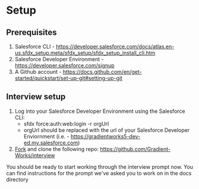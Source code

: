 # Setup

## Prerequisites
1. Salesforce CLI - https://developer.salesforce.com/docs/atlas.en-us.sfdx_setup.meta/sfdx_setup/sfdx_setup_install_cli.htm 
2. Salesforce Developer Environment - https://developer.salesforce.com/signup
4. A Github account - https://docs.github.com/en/get-started/quickstart/set-up-git#setting-up-git

## Interview setup
1. Log into your Salesforce Developer Environment using the Salesforce CLI:
    - sfdx force:auth:web:login -r orgUrl
    - orgUrl should be replaced with the url of your Salesforce Developer Enviornment (i.e. - https://gradientworks5-dev-ed.my.salesforce.com)
2. [Fork](https://docs.github.com/en/get-started/quickstart/fork-a-repo#prerequisites) and clone the following repo: https://github.com/Gradient-Works/interview

You should be ready to start working through the interview prompt now. You can find instructions for the prompt we've asked you to work on in the docs directory
